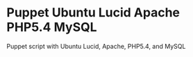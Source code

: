 Puppet Ubuntu Lucid Apache PHP5.4 MySQL
=======================================

Puppet script with Ubuntu Lucid, Apache, PHP5.4, and MySQL
